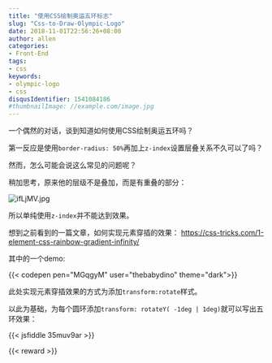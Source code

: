```yaml
---
title: "使用CSS绘制奥运五环标志"
slug: "Css-to-Draw-Olympic-Logo"
date: 2018-11-01T22:56:26+08:00
author: allen
categories:
- Front-End
tags:
- css
keywords:
- olympic-logo
- css
disqusIdentifier: 1541084186
#thumbnailImage: //example.com/image.jpg
---
```


一个偶然的对话，谈到知道如何使用CSS绘制奥运五环吗？

<!--more-->

第一反应是使用`border-radius: 50%`再加上`z-index`设置层叠关系不久可以了吗？

然而，怎么可能会说这么常见的问题呢？

稍加思考，原来他的层级不是叠加，而是有重叠的部分：

![ifLjMV.jpg](https://s1.ax1x.com/2018/11/01/ifLjMV.jpg)

所以单纯使用`z-index`并不能达到效果。

想到之前看到的一篇文章，如何实现元素穿插的效果：
https://css-tricks.com/1-element-css-rainbow-gradient-infinity/

其中的一个demo:

{{< codepen pen="MGqgyM" user="thebabydino" theme="dark">}}

此处实现元素穿插效果的方式为添加`transform:rotate`样式。

以此为基础，为每个圆环添加`transform: rotateY( -1deg | 1deg)`就可以写出五环效果：

{{< jsfiddle 35muv9ar >}}


{{< reward >}}
